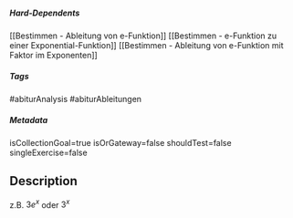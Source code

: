 ##### Hard-Dependents
[[Bestimmen - Ableitung von e-Funktion]]
[[Bestimmen - e-Funktion zu einer Exponential-Funktion]]
[[Bestimmen - Ableitung von e-Funktion mit Faktor im Exponenten]]
##### Tags
#abiturAnalysis
#abiturAbleitungen 
##### Metadata
isCollectionGoal=true
isOrGateway=false
shouldTest=false
singleExercise=false
## Description
z.B. $3e^x$ oder  $3^x$ 
